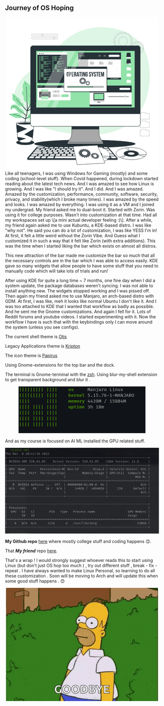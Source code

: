 ## **Journey of OS Hoping**
<div align="center">
    <img src="/assets/img/MySys/osgif.gif" alt="drawing"/>
</div>
Like all teenagers, I was using Windows for Gaming (mostly) and some coding (school-level stuff). When Covid happened, during lockdown started reading about the latest tech news. And I was amazed to see how Linux is growing. And I was like "I should try it". And I did. And I was amazed. Amazed by the customization, performance, community, software, security, privacy, and stability(which I broke many times). I was amazed by the speed and looks. I was amazed by everything. I was using it as a VM and I joined my undergrad. My friend asked me to dual-boot it. Started with Zorin. Was using it for college purposes. Wasn't into customization at that time. Had all my workspaces set up \[a mini actual developer feeling :)\]. After a while, my friend again asked me to use Kubuntu, a KDE-based distro. I was like "why not". He said you can do a lot of customization, I was like YESS I'm in! At first, it felt a little weird without the Zorin Vibe. And Guess what I customized it in such a way that it felt like Zorin (with extra additions). This was the time when I started liking the bar which exists on almost all distros.

This new attraction of the bar made me customize the bar so much that all the necessary controls are in the bar which I was able to access easily. KDE gave so many widgets that allow people to have some stuff that you need to manually code which will take lots of trials and run!

After using KDE for quite a long time ~ 7 months, one fine day when I did a system update, the package databases weren't syncing. I was not able to install anything new. The widgets stopped working and I was pissed off. Then again my friend asked me to use Manjaro, an arch-based distro with GDM. At first, I was like, meh it looks like normal Ubuntu I don't like it. And I was too attached to KDE that I wanted that workflow as badly as possible. And he sent me the Gnome customizations. And again I fell for it. Lots of Reddit forums and youtube videos. I started experimenting with it. Now the workflow I have is such that with the keybindings only I can move around the system (unless you see configs).

The current shell theme is [Otis](https://www.gnome-look.org/p/1619506)

Legacy Applications theme is [Kripton](https://github.com/EliverLara/Kripton)

The icon theme is [Papirus](https://github.com/PapirusDevelopmentTeam/papirus-icon-theme)

Using Gnome-extensions for the top bar and the dock. 

The terminal is Gnome-terminal with the [zsh](https://github.com/romkatv/powerlevel10k). Using blur-my-shell extension to get transparent background and blur it .

<div align="center">
    <img src="/assets/img/MySys/neofetch.png" alt="drawing"/>
</div>

And as my course is focused on AI ML installed the GPU related stuff. 
<div align="center">
    <img src="/assets/img/MySys/nvidia-smi.png" alt="drawing"/>
</div>

 **My Github repo** [here](https://www.github.com/aghoraguru) where mostly college stuff and coding happens 😊.

That ***My friend*** repo [here](https://www.github.com/SuperSecureHuman).

That's a wrap ! I would strongly suggest whoever reads this to start using Linux (but don't just OS hop too much ) , try out different stuff , break - fix - repeat .
I have always wanted to make Linux Personal, so learning to do all these customization . Soon will be moving to Arch and will update this when some good stuff happens . 😊

<div align="center">
    <img src="/assets/img/MySys/bye.gif" alt="drawing"/>
</div>